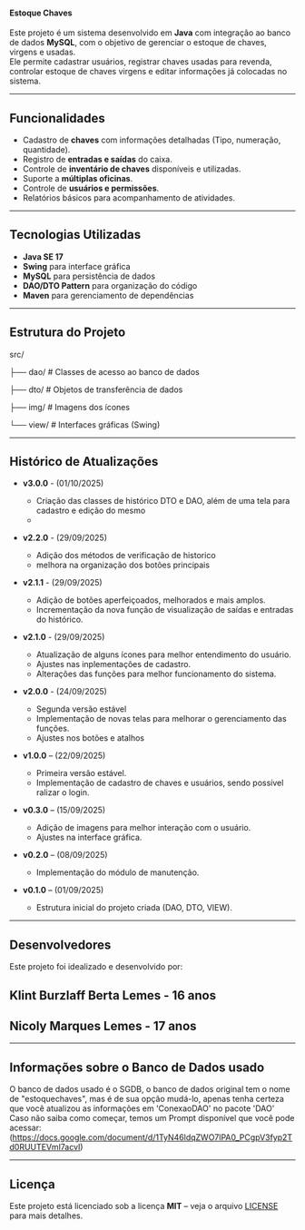 #### Estoque Chaves

Este projeto é um sistema desenvolvido em **Java** com integração ao banco de dados **MySQL**, com o objetivo de gerenciar o estoque de chaves, virgens e usadas.   
Ele permite cadastrar usuários, registrar chaves usadas para revenda, controlar estoque de chaves virgens e editar informações já colocadas no sistema.

---

## Funcionalidades

- Cadastro de **chaves** com informações detalhadas (Tipo, numeração, quantidade).
- Registro de **entradas e saídas** do caixa.
- Controle de **inventário de chaves** disponíveis e utilizadas.
- Suporte a **múltiplas oficinas**.
- Controle de **usuários e permissões**.
- Relatórios básicos para acompanhamento de atividades.

---

## Tecnologias Utilizadas

- **Java SE 17**  
- **Swing** para interface gráfica  
- **MySQL** para persistência de dados  
- **DAO/DTO Pattern** para organização do código  
- **Maven** para gerenciamento de dependências  

---

## Estrutura do Projeto
  src/

├── dao/ # Classes de acesso ao banco de dados

├── dto/ # Objetos de transferência de dados

├── img/ # Imagens dos ícones

└──  view/ # Interfaces gráficas (Swing)

---

## Histórico de Atualizações
- **v3.0.0** - (01/10/2025)
  - Criação das classes de histórico DTO e DAO, além de uma tela para cadastro e edição do mesmo
  - 

- **v2.2.0** - (29/09/2025)
  - Adição dos métodos de verificação de historico
  - melhora na organização dos botões principais

- **v2.1.1** - (29/09/2025)
  - Adição de botões aperfeiçoados, melhorados e mais amplos.
  - Incrementação da nova função de visualização de saídas e entradas do histórico.

- **v2.1.0** - (29/09/2025)
  - Atualização de alguns ícones para melhor entendimento do usuário.
  - Ajustes nas inplementações de cadastro.
  - Alterações das funções para melhor funcionamento do sistema.

- **v2.0.0** - (24/09/2025)
  - Segunda versão estável
  - Implementação de novas telas para melhorar o gerenciamento das funções.
  - Ajustes nos botões e atalhos

- **v1.0.0** – (22/09/2025)  
  - Primeira versão estável.  
  - Implementação de cadastro de chaves e usuários, sendo possível ralizar o login.  

- **v0.3.0** – (15/09/2025)  
  - Adição de imagens para melhor interação com o usuário.  
  - Ajustes na interface gráfica.  

- **v0.2.0** – (08/09/2025)  
  - Implementação do módulo de manutenção.  

- **v0.1.0** – (01/09/2025)  
  - Estrutura inicial do projeto criada (DAO, DTO, VIEW).  

---

## Desenvolvedores

Este projeto foi idealizado e desenvolvido por:  
## Klint Burzlaff Berta Lemes - 16 anos
## Nicoly Marques Lemes - 17 anos


---

## Informações sobre o Banco de Dados usado

O banco de dados usado é o SGDB, o banco de dados original tem o nome de "estoquechaves", mas é de sua opção mudá-lo, apenas tenha certeza que você atualizou as informações em 'ConexaoDAO' no pacote 'DAO'
Caso não saiba como começar, temos um Prompt disponível que você pode acessar:
(https://docs.google.com/document/d/1TyN46ldqZWO7lPA0_PCgpV3fyp2Td0RUUTEVml7acvI)

---


## Licença

Este projeto está licenciado sob a licença **MIT** – veja o arquivo [LICENSE](LICENSE) para mais detalhes.
